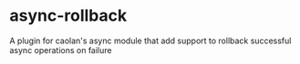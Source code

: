 async-rollback
==========

A plugin for caolan's async module that add support to rollback successful async operations on failure

